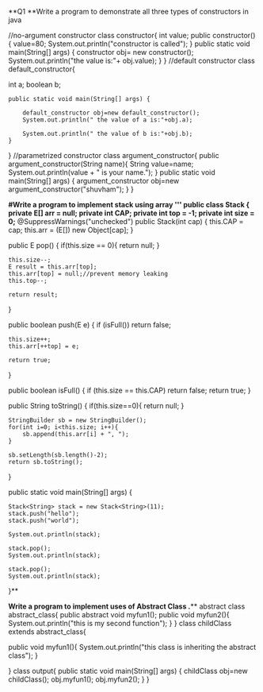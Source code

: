 **Q1 **Write a program to demonstrate all three types of constructors in java

//no-argument constructor
 class constructor{
	int value;
	public constructor(){
		value=80;
     System.out.println("constructor is called");
	}
	public static void main(String[] args) {
		constructor obj= new constructor();
		System.out.println("the value is:"+ obj.value);
	}
}
//default constructor
class default_constructor{
 
 int a;
 boolean b;

	public static void main(String[] args) {
	
		default_constructor obj=new default_constructor();
		System.out.println(" the value of a is:"+obj.a);

		System.out.println(" the value of b is:"+obj.b);
	}
}
//parametrized constructor
class argument_constructor{
	public argument_constructor(String name){
		String value=name;
		System.out.println(value + " is your name.");
	}
	public static void main(String[] args) {
		argument_constructor obj=new argument_constructor("shuvham");
	}
}



**#Write a program to implement stack using array 
''' public class Stack { private E[] arr = null; private int CAP; private int top = -1; private int size = 0;**
@SuppressWarnings("unchecked")
public Stack(int cap) {
	this.CAP = cap;
	this.arr = (E[]) new Object[cap];
}

public E pop() {
	if(this.size == 0){
		return null;
	}

	this.size--;
	E result = this.arr[top];
	this.arr[top] = null;//prevent memory leaking
	this.top--;

	return result;
}

public boolean push(E e) {
	if (isFull())
		return false;

	this.size++;
	this.arr[++top] = e;

	return true;
}

public boolean isFull() {
	if (this.size == this.CAP)
		return false;
	return true;
}

public String toString() {
	if(this.size==0){
		return null;
	}

	StringBuilder sb = new StringBuilder();
	for(int i=0; i<this.size; i++){
		sb.append(this.arr[i] + ", ");
	}

	sb.setLength(sb.length()-2);
	return sb.toString();	
}

public static void main(String[] args) {

	Stack<String> stack = new Stack<String>(11);
	stack.push("hello");
	stack.push("world");

	System.out.println(stack);

	stack.pop();
	System.out.println(stack);

	stack.pop();
	System.out.println(stack);
}**


**Write a program to implement uses of Abstract Class .****
abstract class abstract_class{
	public abstract void myfun1();
	public void myfun2(){
		System.out.println("this is my second function");
	}
} 
class childClass extends abstract_class{
   
   public void myfun1(){
    	System.out.println("this class is inheriting the abstract class");
    }

	
}
 class output{
 	public static void main(String[] args) {
 		childClass obj=new childClass();
 		obj.myfun1();
 		obj.myfun2();
 	}
 }
